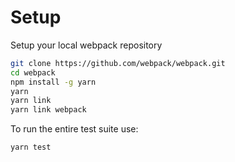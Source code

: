 # Setup

 Setup your local webpack repository

```bash
git clone https://github.com/webpack/webpack.git
cd webpack
npm install -g yarn
yarn
yarn link
yarn link webpack
```

To run the entire test suite use:

```bash
yarn test
```

